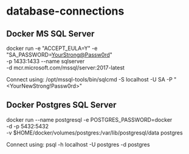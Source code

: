 # database-connections

## Docker MS SQL Server

docker run -e "ACCEPT_EULA=Y" -e "SA_PASSWORD=<YourStrong@Passw0rd>" \
   -p 1433:1433 --name sqlserver \
   -d mcr.microsoft.com/mssql/server:2017-latest

Connect using: 
/opt/mssql-tools/bin/sqlcmd -S localhost -U SA -P "<YourNewStrong!Passw0rd>"

## Docker Postgres SQL Server

docker run --name postgresql -e POSTGRES_PASSWORD=docker \
  -d -p 5432:5432 \
  -v $HOME/docker/volumes/postgres:/var/lib/postgresql/data  postgres
  
Connect using:
psql -h localhost -U postgres -d postgres
